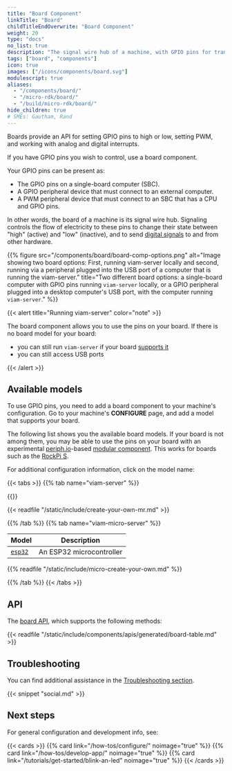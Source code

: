 ```yaml
---
title: "Board Component"
linkTitle: "Board"
childTitleEndOverwrite: "Board Component"
weight: 20
type: "docs"
no_list: true
description: "The signal wire hub of a machine, with GPIO pins for transmitting signals between the machine's computer and its other components."
tags: ["board", "components"]
icon: true
images: ["/icons/components/board.svg"]
modulescript: true
aliases:
  - "/components/board/"
  - "/micro-rdk/board/"
  - "/build/micro-rdk/board/"
hide_children: true
# SMEs: Gautham, Rand
---
```


Boards provide an API for setting GPIO pins to high or low, setting PWM, and working with analog and digital interrupts.

If you have GPIO pins you wish to control, use a board component.

Your GPIO pins can be present as:

- The GPIO pins on a single-board computer (SBC).
- A GPIO peripheral device that must connect to an external computer.
- A PWM peripheral device that must connect to an SBC that has a CPU and GPIO pins.

In other words, the board of a machine is its signal wire hub.
Signaling controls the flow of electricity to these pins to change their state between "high" (active) and "low" (inactive), and to send [digital signals](https://en.wikipedia.org/wiki/Digital_signal) to and from other hardware.

{{% figure src="/components/board/board-comp-options.png" alt="Image showing two board options: First, running viam-server locally and second, running via a peripheral plugged into the USB port of a computer that is running the viam-server." title="Two different board options: a single-board computer with GPIO pins running `viam-server` locally, or a GPIO peripheral plugged into a desktop computer's USB port, with the computer running `viam-server`." %}}

{{< alert title="Running viam-server" color="note" >}}

The board component allows you to use the pins on your board.
If there is no board model for your board:

- you can still run `viam-server` if your board [supports it](/installation/#platform-requirements)
- you can still access USB ports

{{< /alert >}}

## Available models

To use GPIO pins, you need to add a board component to your machine's configuration.
Go to your machine's **CONFIGURE** page, and add a model that supports your board.

The following list shows you the available board models.
If your board is not among them, you may be able to use the pins on your board with an experimental [periph.io](https://periph.io/)-based [modular component](https://github.com/viam-labs/periph_board).
This works for boards such as the [RockPi S](https://wiki.radxa.com/RockpiS).

For additional configuration information, click on the model name:

{{< tabs >}}
{{% tab name="viam-server" %}}

{{<resources api="rdk:component:board" type="board" no-intro="true">}}

{{< readfile "/static/include/create-your-own-mr.md" >}}

{{% /tab %}}
{{% tab name="viam-micro-server" %}}

<!-- prettier-ignore -->
| Model | Description |
| ----- | ----------- |
| [`esp32`](esp32/) | An ESP32 microcontroller |

{{% readfile "/static/include/micro-create-your-own.md" %}}

{{% /tab %}}
{{< /tabs >}}

## API

The [board API](/appendix/apis/components/board/), which supports the following methods:

{{< readfile "/static/include/components/apis/generated/board-table.md" >}}

## Troubleshooting

You can find additional assistance in the [Troubleshooting section](/appendix/troubleshooting/).

{{< snippet "social.md" >}}

## Next steps

For general configuration and development info, see:

{{< cards >}}
{{% card link="/how-tos/configure/" noimage="true" %}}
{{% card link="/how-tos/develop-app/" noimage="true" %}}
{{% card link="/tutorials/get-started/blink-an-led" noimage="true" %}}
{{< /cards >}}
